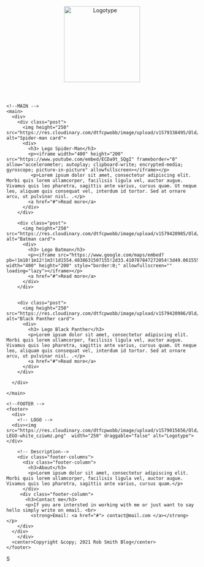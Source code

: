 <!DOCTYPE html>
<html>
  <head>
    <meta charset="utf-8">
    <title></title>
    <link rel="stylesheet" type ="text/css" href="style.css">
  </head>
  <body>
    <!--HEADER-->
    <header>
      <img src="https://res.cloudinary.com/dtfcpwobb/image/upload/v1579015656/Old/logo-LEGO-white_cziwmz.png"  width="200" draggable="false" alt="Logotype">   
    </header>
    
    <!--MAIN -->
    <main>
      <div>
        <div class="post">
          <img height="250" src="https://res.cloudinary.com/dtfcpwobb/image/upload/v1579338495/Old/img01_b02t0b.png" alt="Spider-man card">
          <div>
            <h3> Lego Spider-Man</h3>
            <p><iframe width="400" height="200" src="https://www.youtube.com/embed/ECDa9t_SQgI" frameborder="0" allow="accelerometer; autoplay; clipboard-write; encrypted-media; gyroscope; picture-in-picture" allowfullscreen></iframe></p>
             <p>Lorem ipsum dolor sit amet, consectetur adipiscing elit. Morbi quis lorem ullamcorper, facilisis ligula vel, auctor augue. Vivamus quis leo pharetra, sagittis ante varius, cursus quam. Ut neque leo, aliquam quis consequat vel, interdum id tortor. Sed at ornare arcu, ut pulvinar nisl. .</p>
            <a href="#">Read more</a>
          </div>
        </div>
        
        <div class="post">
          <img height="250" src="https://res.cloudinary.com/dtfcpwobb/image/upload/v1579420985/Old/img02_mpzolj.png" alt="Batman card">
          <div>
            <h3> Lego Batman</h3>
            <p><iframe src="https://www.google.com/maps/embed?pb=!1m18!1m12!1m3!1d1554.4838631507155!2d33.410787847272054!3d49.06155521662701!2m3!1f0!2f0!3f0!3m2!1i1024!2i768!4f13.1!3m3!1m2!1s0x40d753558750d7b1%3A0x155f8d230e7f0c7b!2z0JrQvtC80L8n0Y7RgtC10YDQvdCwINCQ0LrQsNC00LXQvNGW0Y8g0KjQkNCTLCDQmtGA0LXQvNC10L3Rh9GD0Lo!5e0!3m2!1sru!2sua!4v1613829088779!5m2!1sru!2sua" width="400" height="200" style="border:0;" allowfullscreen="" loading="lazy"></iframe></p>
            <a href="#">Read more</a>
          </div>
        </div>
        
        
        <div class="post">
          <img height="250" src="https://res.cloudinary.com/dtfcpwobb/image/upload/v1579420986/Old/img03_dyoh21.png" alt="Black Panther card">
          <div>
            <h3> Lego Black Panther</h3>
            <p>Lorem ipsum dolor sit amet, consectetur adipiscing elit. Morbi quis lorem ullamcorper, facilisis ligula vel, auctor augue. Vivamus quis leo pharetra, sagittis ante varius, cursus quam. Ut neque leo, aliquam quis consequat vel, interdum id tortor. Sed at ornare arcu, ut pulvinar nisl. .</p>
            <a href="#">Read more</a>
          </div>
        </div>
        
      </div>
      
    </main>
    
    <!--FOOTER -->
    <footer>
      <div>
        <!-- LOGO -->
      <div><img src="https://res.cloudinary.com/dtfcpwobb/image/upload/v1579015656/Old/logo-LEGO-white_cziwmz.png"  width="250" draggable="false" alt="Logotype"> </div>
        
        <!-- Description-->
        <div class="footer-columns">
          <div class="footer-column">
            <h3>About</h3>
            <p>Lorem ipsum dolor sit amet, consectetur adipiscing elit. Morbi quis lorem ullamcorper, facilisis ligula vel, auctor augue. Vivamus quis leo pharetra, sagittis ante varius, cursus quam.</p>
          </div>
         <div class="footer-column">
           <h3>Contact me</h3>
           <p>If you are intersted in working with me or just want to say hello simply write on email. <br>
             <strong>Email: <a href="#"> contact@mail.com </a></strong></p>
        </div>
      </div>
        </div>
      <center>Copyright &copy; 2021 Rob Smith Blog</center>
    </footer> 
  </body>
</html>S
